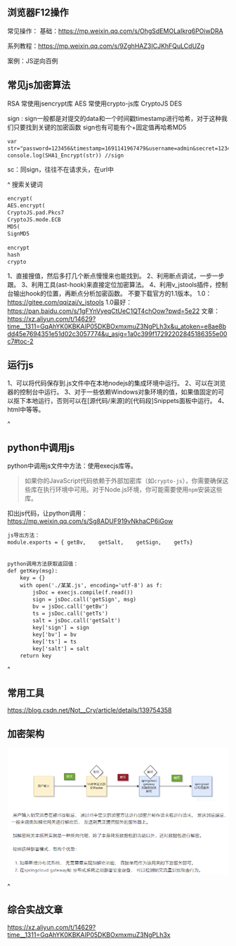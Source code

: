 
## **浏览器F12操作**
常见操作：
基础：<https://mp.weixin.qq.com/s/OhgSdEMOLaIkrq6POiwDRA>

系列教程：<https://mp.weixin.qq.com/s/9ZghHAZ3ICJKhFQuLCdUZg>

案例：JS逆向百例

## **常见js加密算法**
RSA 常使用jsencrypt库
AES 常使用crypto-js库 CryptoJS
DES

sign : 
sign一般都是对提交的data和一个时间戳timestamp进行哈希，对于这种我们只要找到关键的加密函数
sign也有可能有个+固定值再哈希MD5
```
var str="password=123456&timestamp=1691141967479&username=admin&secret=123456"
console.log(SHA1_Encrypt(str)) //sign
```
sc：同sign，往往不在请求头，在url中


^
搜索关键词
```
encrypt(
AES.encrypt(
CryptoJS.pad.Pkcs7
CryptoJS.mode.ECB
MD5(
SignMD5

encrypt
hash
crypto
```
1、直接搜值，然后多打几个断点慢慢来也能找到。
2、利用断点调试，一步一步跟。
3、利用工具(ast-hook)来直接定位加密算法。
4、利用v_jstools插件，控制台输出hook的位置，再断点分析加密函数。
不要下载官方的1.1版本。
1.0：<https://gitee.com/qqizai/v_jstools>
1.0最好：<https://pan.baidu.com/s/1gFYnVyeqCtUeC1QT4chOow?pwd=5e22>
文章：<https://xz.aliyun.com/t/14629?time__1311=GqAhYK0KBKAIP05DKBOxmxmuZ3NgPLh3x&u_atoken=e8ae8bdd45e7694351e51d02c3057774&u_asig=1a0c399f17292202845186355e00c7#toc-2>

## **运行js**
1、可以将代码保存到.js文件中在本地nodejs的集成环境中运行。
2、可以在浏览器的控制台中运行。
3、对于一些依赖Windows对象环境的值，如果值固定的可以抠下本地运行，否则可以在[源代码/来源]的[代码段]Snippets面板中运行。
4、html中等等。

^
## **python中调用js**
python中调用js文件中方法：使用execjs库等。

>如果你的JavaScript代码依赖于外部加密库（如`crypto-js`），你需要确保这些库在执行环境中可用。对于Node.js环境，你可能需要使用`npm`安装这些库。

扣出js代码，让python调用：
<https://mp.weixin.qq.com/s/Sg8ADUF919vNkhaCP6iGow>
```
js导出方法：
module.exports = { getBv,    getSalt,    getSign,    getTs}


python调用方法获取返回值：
def getKey(msg):
    key = {}
    with open('./某某.js', encoding='utf-8') as f:
        jsDoc = execjs.compile(f.read())
        sign = jsDoc.call('getSign', msg)
        bv = jsDoc.call('getBv')
        ts = jsDoc.call('getTs')
        salt = jsDoc.call('getSalt')
        key['sign'] = sign
        key['bv'] = bv
        key['ts'] = ts
        key['salt'] = salt
    return key
```

^
## **常用工具**
<https://blog.csdn.net/Not__Cry/article/details/139754358>





## **加密架构**
![](.topwrite/assets/image_1729220337721.png)


^
## **综合实战文章**
<https://xz.aliyun.com/t/14629?time__1311=GqAhYK0KBKAIP05DKBOxmxmuZ3NgPLh3x>